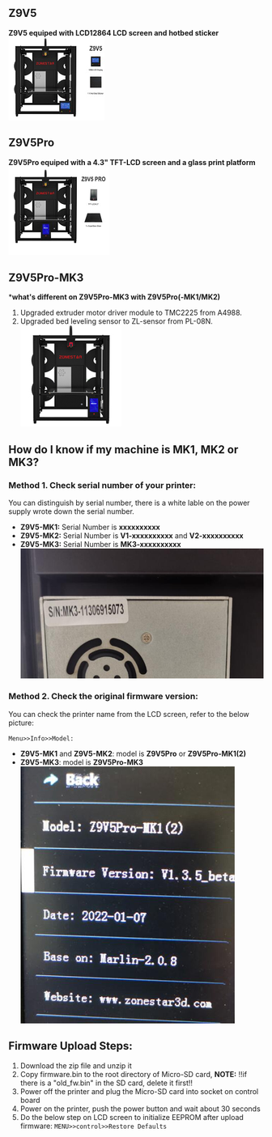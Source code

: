 ## Z9V5
**Z9V5 equiped with LCD12864 LCD screen and hotbed sticker**  
![Z9V5](Z9V5.jpg)  

## Z9V5Pro
**Z9V5Pro equiped with a 4.3" TFT-LCD screen and a glass print platform**  
![Z9V5Pro](Z9V5PRO.jpg)  

## Z9V5Pro-MK3
***what's different on Z9V5Pro-MK3 with Z9V5Pro(-MK1/MK2)**  
1. Upgraded extruder motor driver module to TMC2225 from A4988.  
2. Upgraded bed leveling sensor to ZL-sensor from PL-08N.        
![Z9V5Pro-MK3](Z9V5PRO-MK3.jpg)  

## How do I know if my machine is MK1, MK2 or MK3?
### Method 1. Check serial number of your printer:
You can distinguish by serial number, there is a white lable on the power supply wrote down the serial number.  
- **Z9V5-MK1:** Serial Number is **xxxxxxxxxx**   
- **Z9V5-MK2:** Serial Number is **V1-xxxxxxxxxx** and **V2-xxxxxxxxxx**    
- **Z9V5-MK3:** Serial Number is **MK3-xxxxxxxxxx**  
![Z9V5_SN](Z9V5_SN.jpg)
### Method 2. Check the original firmware version:
You can check the printer name from the LCD screen, refer to the below picture:

    Menu>>Info>>Model:
- **Z9V5-MK1** and **Z9V5-MK2**: model is **Z9V5Pro** or **Z9V5Pro-MK1(2)**  
- **Z9V5-MK3**: model is **Z9V5Pro-MK3**    
![Z9V5_Info](info.jPG)   

## Firmware Upload Steps:
1. Download the zip file and unzip it
2. Copy firmware.bin to the root directory of Micro-SD card, 
**NOTE:** !!if there is a "old_fw.bin" in the SD card, delete it first!!
3. Power off the printer and plug the Micro-SD card into socket on control board
4. Power on the printer, push the power button and wait about 30 seconds
5. Do the below step on LCD screen to initialize EEPROM after upload firmware:
    `MENU>>control>>Restore Defaults`
